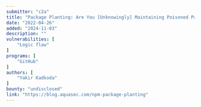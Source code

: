 ```yaml
---
submitter: "c2a"
title: "Package Planting: Are You [Unknowingly] Maintaining Poisoned Packages?"
date: "2022-04-26"
added: "2024-11-03"
description: ""
vulnerabilities: [
    "Logic flaw"
]
programs: [
    "GitHub"
]
authors: [
    "Yakir Kadkoda"
]
bounty: "undisclosed"
link: "https://blog.aquasec.com/npm-package-planting"
---
```





